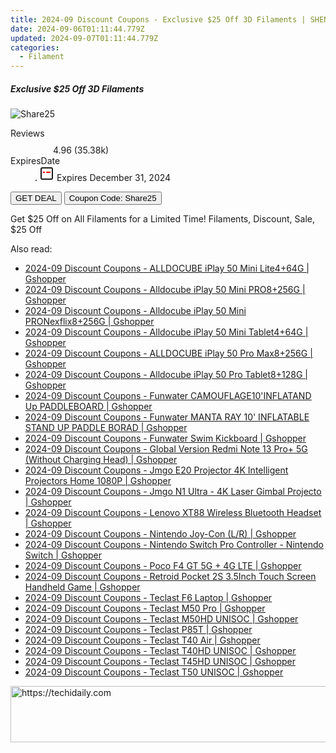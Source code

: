 ```yaml
---
title: 2024-09 Discount Coupons - Exclusive $25 Off 3D Filaments | SHENZHEN QIPANG TECHNOLOGY CO. LTD
date: 2024-09-06T01:11:44.779Z
updated: 2024-09-07T01:11:44.779Z
categories:
  - Filament
---
```



<div class="max-w-4xl mx-auto grid grid-cols-1 lg:max-w-5xl lg:gap-x-20 lg:grid-cols-2">
  <div class="relative p-3 col-start-1 row-start-1 flex flex-col-reverse rounded-lg bg-gradient-to-t from-black/75 via-black/0 sm:bg-none sm:row-start-2 sm:p-0 lg:row-start-1">
    <h5 class="mt-1 text-lg font-semibold text-white sm:text-slate-900 md:text-2xl dark:sm:text-white">Exclusive $25 Off 3D Filaments</h5>
  </div>
  
  <div class="col-start-1 col-end-3 row-start-1 grid gap-4 sm:mb-6 sm:grid-cols-4 lg:col-start-2 lg:row-span-6 lg:row-end-6 lg:mb-0 lg:gap-6">
      <img src="&quot;https://static.shareasale.com/image/144807/deal/000000_17234321664900.png&quot;" onClick="javascript:window.open(decodeURIComponent('%22https%3A%2F%2Fwww.shareasale.com%2Fu.cfm%3Fd%3D1228963%26m%3D144807%26u%3D4338022%22'), '_blank');void(0);" alt="Share25" class="h-60 w-full rounded-lg object-cover sm:col-span-2 sm:h-52 lg:col-span-full" loading="lazy" />
    
  </div>
  <dl class="row-start-2 mt-4 flex items-center text-xs font-medium sm:row-start-3 sm:mt-1 md:mt-2.5 lg:row-start-2">
    <dt class="sr-only">Reviews</dt>
    <dd class="flex items-center text-indigo-600 dark:text-indigo-400">
      <svg width="24" height="24" fill="none" aria-hidden="true" class="mr-1 stroke-current dark:stroke-indigo-500">
        <path d="m12 5 2 5h5l-4 4 2.103 5L12 16l-5.103 3L9 14l-4-4h5l2-5Z" stroke-width="2" stroke-linecap="round" stroke-linejoin="round" />
      </svg>
      <span>4.96 <span class="font-normal text-slate-400">(35.38k)</span></span>
    </dd>
    <dt class="sr-only">ExpiresDate</dt>
    <dd class="flex items-center">
      <svg width="2" height="2" aria-hidden="true" fill="currentColor" class="mx-3 text-slate-300">
        <circle cx="1" cy="1" r="1" />
      </svg>
      <svg width="24" height="24" viewBox="0 0 24 24" fill="none" stroke="currentColor" stroke-width="2">
        <rect x="3" y="3" width="18" height="18" rx="2" fill="#fff" />
        <path d="M6 10L18 10" stroke="red" stroke-width="2" fill="none" />
        <path d="M10 6L10 18" stroke="#fff" stroke-width="2" fill="none" />
      </svg>
      Expires December 31, 2024    </dd>
  </dl>
  <div class="col-start-1 row-start-3 mt-4 self-center sm:col-start-2 sm:row-span-2 sm:row-start-2 sm:mt-0 lg:col-start-1 lg:row-start-3 lg:row-end-4 lg:mt-6">
    <button type="button" onClick="javascript:window.open(decodeURIComponent('%22https%3A%2F%2Fwww.shareasale.com%2Fu.cfm%3Fd%3D1228963%26m%3D144807%26u%3D4338022%22'), '_blank');void(0);" class="rounded-lg bg-red-600 px-3 py-2 text-sm font-medium leading-6 text-white">GET DEAL</button>
    <button type="button" onClick="javascript:window.open(decodeURIComponent('%22https%3A%2F%2Fwww.shareasale.com%2Fu.cfm%3Fd%3D1228963%26m%3D144807%26u%3D4338022%22'), '_blank');void(0);" class="border-dashed border-2 border-indigo-600 bg-green-100 text-sm leading-6 font-medium py-2 px-3 rounded-lg">Coupon Code: Share25</button>
  </div>
  <p class="col-start-1 mt-4 text-sm leading-6 sm:col-span-2 lg:col-span-1 lg:row-start-4 lg:mt-6 dark:text-slate-400">
    Get $25 Off on All  Filaments for a Limited Time! 
Filaments, Discount, Sale, $25 Off  </p>
</div>
<span class="atpl-alsoreadstyle">Also read:</span>
<div><ul>
<li><a href="https://coupons.techidaily.com/coupon-1118665-share-97331-sale/"><u>2024-09 Discount Coupons - ALLDOCUBE iPlay 50 Mini Lite4+64G | Gshopper</u></a></li>
<li><a href="https://coupons.techidaily.com/coupon-1118663-share-97331-sale/"><u>2024-09 Discount Coupons - Alldocube iPlay 50 Mini PRO8+256G | Gshopper</u></a></li>
<li><a href="https://coupons.techidaily.com/coupon-1118664-share-97331-sale/"><u>2024-09 Discount Coupons - Alldocube iPlay 50 Mini PRONexflix8+256G | Gshopper</u></a></li>
<li><a href="https://coupons.techidaily.com/coupon-1118661-share-97331-sale/"><u>2024-09 Discount Coupons - Alldocube iPlay 50 Mini Tablet4+64G | Gshopper</u></a></li>
<li><a href="https://coupons.techidaily.com/coupon-1118660-share-97331-sale/"><u>2024-09 Discount Coupons - ALLDOCUBE iPlay 50 Pro Max8+256G | Gshopper</u></a></li>
<li><a href="https://coupons.techidaily.com/coupon-1118662-share-97331-sale/"><u>2024-09 Discount Coupons - Alldocube iPlay 50 Pro Tablet8+128G | Gshopper</u></a></li>
<li><a href="https://coupons.techidaily.com/coupon-1118601-share-97331-sale/"><u>2024-09 Discount Coupons - Funwater CAMOUFLAGE10'INFLATAND Up PADDLEBOARD | Gshopper</u></a></li>
<li><a href="https://coupons.techidaily.com/coupon-1118602-share-97331-sale/"><u>2024-09 Discount Coupons - Funwater MANTA RAY 10' INFLATABLE STAND UP PADDLE BORAD | Gshopper</u></a></li>
<li><a href="https://coupons.techidaily.com/coupon-1118603-share-97331-sale/"><u>2024-09 Discount Coupons - Funwater Swim Kickboard | Gshopper</u></a></li>
<li><a href="https://coupons.techidaily.com/coupon-1118604-share-97331-sale/"><u>2024-09 Discount Coupons - Global Version Redmi Note 13 Pro+ 5G (Without Charging Head) | Gshopper</u></a></li>
<li><a href="https://coupons.techidaily.com/coupon-1118607-share-97331-sale/"><u>2024-09 Discount Coupons - Jmgo E20 Projector 4K Intelligent Projectors Home 1080P | Gshopper</u></a></li>
<li><a href="https://coupons.techidaily.com/coupon-1118606-share-97331-sale/"><u>2024-09 Discount Coupons - Jmgo N1 Ultra - 4K Laser Gimbal Projecto | Gshopper</u></a></li>
<li><a href="https://coupons.techidaily.com/coupon-1118605-share-97331-sale/"><u>2024-09 Discount Coupons - Lenovo XT88 Wireless Bluetooth Headset | Gshopper</u></a></li>
<li><a href="https://coupons.techidaily.com/coupon-1118611-share-97331-sale/"><u>2024-09 Discount Coupons - Nintendo Joy-Con (L/R) | Gshopper</u></a></li>
<li><a href="https://coupons.techidaily.com/coupon-1118608-share-97331-sale/"><u>2024-09 Discount Coupons - Nintendo Switch Pro Controller - Nintendo Switch | Gshopper</u></a></li>
<li><a href="https://coupons.techidaily.com/coupon-1118610-share-97331-sale/"><u>2024-09 Discount Coupons - Poco F4 GT 5G + 4G LTE | Gshopper</u></a></li>
<li><a href="https://coupons.techidaily.com/coupon-1118609-share-97331-sale/"><u>2024-09 Discount Coupons - Retroid Pocket 2S 3.5Inch Touch Screen Handheld Game | Gshopper</u></a></li>
<li><a href="https://coupons.techidaily.com/coupon-1118656-share-97331-sale/"><u>2024-09 Discount Coupons - Teclast F6 Laptop | Gshopper</u></a></li>
<li><a href="https://coupons.techidaily.com/coupon-1118652-share-97331-sale/"><u>2024-09 Discount Coupons - Teclast M50 Pro | Gshopper</u></a></li>
<li><a href="https://coupons.techidaily.com/coupon-1118655-share-97331-sale/"><u>2024-09 Discount Coupons - Teclast M50HD UNISOC | Gshopper</u></a></li>
<li><a href="https://coupons.techidaily.com/coupon-1118654-share-97331-sale/"><u>2024-09 Discount Coupons - Teclast P85T | Gshopper</u></a></li>
<li><a href="https://coupons.techidaily.com/coupon-1118653-share-97331-sale/"><u>2024-09 Discount Coupons - Teclast T40 Air | Gshopper</u></a></li>
<li><a href="https://coupons.techidaily.com/coupon-1118657-share-97331-sale/"><u>2024-09 Discount Coupons - Teclast T40HD UNISOC | Gshopper</u></a></li>
<li><a href="https://coupons.techidaily.com/coupon-1118658-share-97331-sale/"><u>2024-09 Discount Coupons - Teclast T45HD UNISOC | Gshopper</u></a></li>
<li><a href="https://coupons.techidaily.com/coupon-1118659-share-97331-sale/"><u>2024-09 Discount Coupons - Teclast T50 UNISOC | Gshopper</u></a></li>
</ul></div>

<ins class="adsbygoogle"
      style="display:block"
      data-ad-client="ca-pub-7571918770474297"
      data-ad-slot="8358498916"
      data-ad-format="auto"
      data-full-width-responsive="true"></ins>
<!-- affiliate ads begin -->
<a href="https://appsumo.8odi.net/c/5597632/2123728/7443" target="_top" id="2123728">
  <img src="//a.impactradius-go.com/display-ad/7443-2123728" border="0" alt="https://techidaily.com" width="728" height="90"/>
</a>
<img height="0" width="0" src="https://appsumo.8odi.net/i/5597632/2123728/7443" style="position:absolute;visibility:hidden;" border="0" />
<!-- affiliate ads end -->